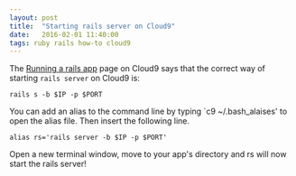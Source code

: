 ```yaml
---
layout: post
title:  "Starting rails server on Cloud9"
date:   2016-02-01 11:40:00
tags: ruby rails how-to cloud9
---
```


The [Running a rails app](https://docs.c9.io/docs/jekyll) page on Cloud9 says that the correct way of starting `rails server` on Cloud9 is:

```
rails s -b $IP -p $PORT
```

You can add an alias to the command line by typing `c9 ~/.bash_alaises' to open the alias file. 
Then insert the following line.

````
alias rs='rails server -b $IP -p $PORT'
````
Open a new terminal window, move to your app's directory and rs will now start 
the rails server!





